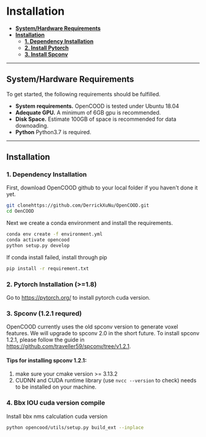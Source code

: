 # Installation

* [__System/Hardware Requirements__](#requirements)
* [__Installation__](#installation)
    * [__1. Dependency Installation__](#1-dependency-installation)
    * [__2. Install Pytorch__](#2-pytorch-installation-18)
    * [__3. Install Spconv__](#3-spconv-121-requred)




---
## System/Hardware Requirements
To get started, the following requirements should be fulfilled.
* __System requirements.__ OpenCOOD is tested under Ubuntu 18.04
* __Adequate GPU.__ A minimum of 6GB gpu is recommended.
* __Disk Space.__ Estimate 100GB of space is recommended for data downoading.
* __Python__ Python3.7 is required.


---
## Installation
### 1. Dependency Installation
First, download OpenCOOD github to your local folder if you haven't done it yet.
```sh
git clonehttps://github.com/DerrickXuNu/OpenCOOD.git
cd OenCOOD
```
Next we create a conda environment and install the requirements.

```sh
conda env create -f environment.yml
conda activate opencood
python setup.py develop
```

If conda install failed,  install through pip
```sh
pip install -r requirement.txt
```

### 2. Pytorch Installation (>=1.8)
Go to https://pytorch.org/ to install pytorch cuda version.

### 3. Spconv (1.2.1 requred)
OpenCOOD currently uses the old spconv version to generate voxel features. We will 
upgrade to spconv 2.0 in the short future. To install spconv 1.2.1, please follow the guide in https://github.com/traveller59/spconv/tree/v1.2.1.

#### Tips for installing spconv 1.2.1:
1. make sure your cmake version >= 3.13.2
2. CUDNN and CUDA runtime library (use `nvcc --version` to check) needs to be installed on your machine.

### 4. Bbx IOU cuda version compile
Install bbx nms calculation cuda version
  
  ```bash
  python opencood/utils/setup.py build_ext --inplace
  ```


